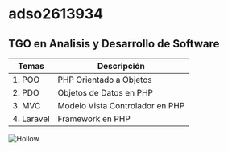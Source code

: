 # adso2613934

## TGO en Analisis y Desarrollo de Software

| Temas | Descripción | 
|---------|-------| 
|1. POO | PHP Orientado a Objetos  | 
|2. PDO | Objetos de Datos en PHP  |
|3. MVC | Modelo Vista Controlador en PHP |
|4. Laravel | Framework en PHP |

![Hollow]()